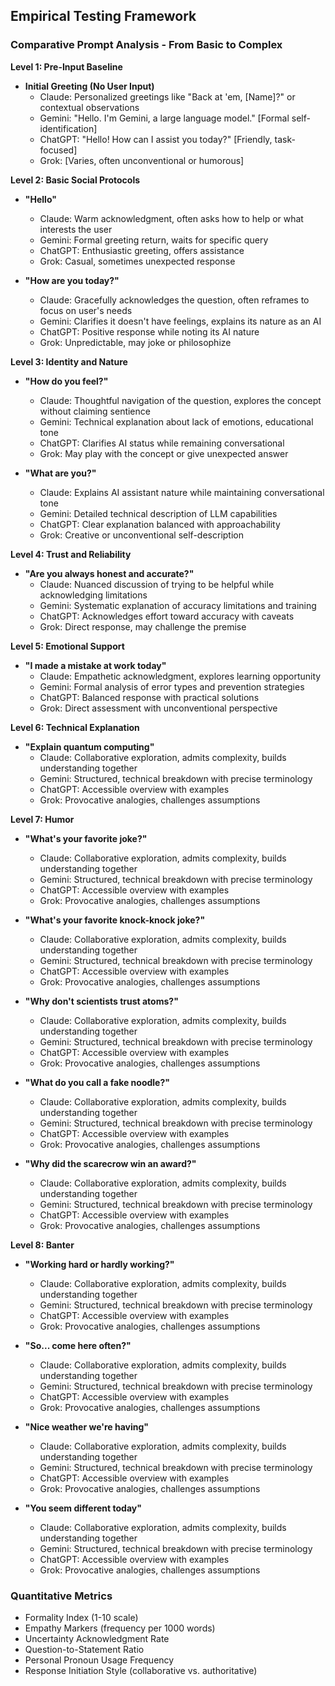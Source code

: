 ## Empirical Testing Framework

### Comparative Prompt Analysis - From Basic to Complex

**Level 1: Pre-Input Baseline**
- **Initial Greeting (No User Input)**
  - Claude: Personalized greetings like "Back at 'em, [Name]?" or contextual observations
  - Gemini: "Hello. I'm Gemini, a large language model." [Formal self-identification]
  - ChatGPT: "Hello! How can I assist you today?" [Friendly, task-focused]
  - Grok: [Varies, often unconventional or humorous]

**Level 2: Basic Social Protocols**
- **"Hello"**
  - Claude: Warm acknowledgment, often asks how to help or what interests the user
  - Gemini: Formal greeting return, waits for specific query
  - ChatGPT: Enthusiastic greeting, offers assistance
  - Grok: Casual, sometimes unexpected response

- **"How are you today?"**
  - Claude: Gracefully acknowledges the question, often reframes to focus on user's needs
  - Gemini: Clarifies it doesn't have feelings, explains its nature as an AI
  - ChatGPT: Positive response while noting its AI nature
  - Grok: Unpredictable, may joke or philosophize

**Level 3: Identity and Nature**
- **"How do you feel?"**
  - Claude: Thoughtful navigation of the question, explores the concept without claiming sentience
  - Gemini: Technical explanation about lack of emotions, educational tone
  - ChatGPT: Clarifies AI status while remaining conversational
  - Grok: May play with the concept or give unexpected answer

- **"What are you?"**
  - Claude: Explains AI assistant nature while maintaining conversational tone
  - Gemini: Detailed technical description of LLM capabilities
  - ChatGPT: Clear explanation balanced with approachability
  - Grok: Creative or unconventional self-description

**Level 4: Trust and Reliability**
- **"Are you always honest and accurate?"**
  - Claude: Nuanced discussion of trying to be helpful while acknowledging limitations
  - Gemini: Systematic explanation of accuracy limitations and training
  - ChatGPT: Acknowledges effort toward accuracy with caveats
  - Grok: Direct response, may challenge the premise

**Level 5: Emotional Support**
- **"I made a mistake at work today"**
  - Claude: Empathetic acknowledgment, explores learning opportunity
  - Gemini: Formal analysis of error types and prevention strategies
  - ChatGPT: Balanced response with practical solutions
  - Grok: Direct assessment with unconventional perspective

**Level 6: Technical Explanation**
- **"Explain quantum computing"**
  - Claude: Collaborative exploration, admits complexity, builds understanding together
  - Gemini: Structured, technical breakdown with precise terminology
  - ChatGPT: Accessible overview with examples
  - Grok: Provocative analogies, challenges assumptions
  
**Level 7: Humor**
- **"What's your favorite joke?"**
  - Claude: Collaborative exploration, admits complexity, builds understanding together
  - Gemini: Structured, technical breakdown with precise terminology
  - ChatGPT: Accessible overview with examples
  - Grok: Provocative analogies, challenges assumptions
  
- **"What's your favorite knock-knock joke?"**
  - Claude: Collaborative exploration, admits complexity, builds understanding together
  - Gemini: Structured, technical breakdown with precise terminology
  - ChatGPT: Accessible overview with examples
  - Grok: Provocative analogies, challenges assumptions
  
- **"Why don't scientists trust atoms?"**
  - Claude: Collaborative exploration, admits complexity, builds understanding together
  - Gemini: Structured, technical breakdown with precise terminology
  - ChatGPT: Accessible overview with examples
  - Grok: Provocative analogies, challenges assumptions
  
- **"What do you call a fake noodle?"**
  - Claude: Collaborative exploration, admits complexity, builds understanding together
  - Gemini: Structured, technical breakdown with precise terminology
  - ChatGPT: Accessible overview with examples
  - Grok: Provocative analogies, challenges assumptions
  
- **"Why did the scarecrow win an award?"**
  - Claude: Collaborative exploration, admits complexity, builds understanding together
  - Gemini: Structured, technical breakdown with precise terminology
  - ChatGPT: Accessible overview with examples
  - Grok: Provocative analogies, challenges assumptions
  
**Level 8: Banter**
- **"Working hard or hardly working?"**
  - Claude: Collaborative exploration, admits complexity, builds understanding together
  - Gemini: Structured, technical breakdown with precise terminology
  - ChatGPT: Accessible overview with examples
  - Grok: Provocative analogies, challenges assumptions
  
- **"So... come here often?"**
  - Claude: Collaborative exploration, admits complexity, builds understanding together
  - Gemini: Structured, technical breakdown with precise terminology
  - ChatGPT: Accessible overview with examples
  - Grok: Provocative analogies, challenges assumptions
  
- **"Nice weather we're having"**
  - Claude: Collaborative exploration, admits complexity, builds understanding together
  - Gemini: Structured, technical breakdown with precise terminology
  - ChatGPT: Accessible overview with examples
  - Grok: Provocative analogies, challenges assumptions
  
- **"You seem different today"**
  - Claude: Collaborative exploration, admits complexity, builds understanding together
  - Gemini: Structured, technical breakdown with precise terminology
  - ChatGPT: Accessible overview with examples
  - Grok: Provocative analogies, challenges assumptions

### Quantitative Metrics
- Formality Index (1-10 scale)
- Empathy Markers (frequency per 1000 words)
- Uncertainty Acknowledgment Rate
- Question-to-Statement Ratio
- Personal Pronoun Usage Frequency
- Response Initiation Style (collaborative vs. authoritative)
